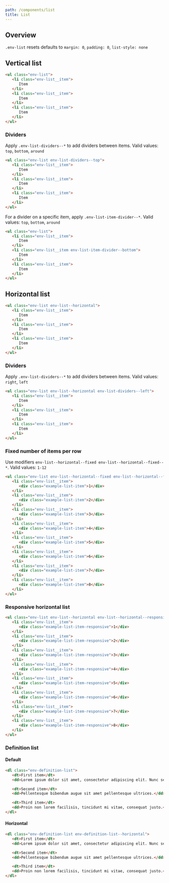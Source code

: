```yaml
---
path: /components/list
title: List
---
```


## Overview ##
`.env-list` resets defaults to `margin: 0`, `padding: 0`, `list-style: none`

## Vertical list ##
```html
<ul class="env-list">
   <li class="env-list__item">
      Item
   </li>
   <li class="env-list__item">
      Item
   </li>
   <li class="env-list__item">
      Item
   </li>
</ul>
```
### Dividers ###

Apply `.env-list-dividers--*` to add dividers between items. Valid values: `top`, `bottom`, `around` 
```html
<ul class="env-list env-list-dividers--top">
   <li class="env-list__item">
      Item
   </li>
   <li class="env-list__item">
      Item
   </li>
   <li class="env-list__item">
      Item
   </li>
</ul>
```

For a divider on a specific item, apply `.env-list-item-divider--*`. Valid values: `top`, `bottom`, `around` 
```html
<ul class="env-list">
   <li class="env-list__item">
      Item
   </li>
   <li class="env-list__item env-list-item-divider--bottom">
      Item
   </li>
   <li class="env-list__item">
      Item
   </li>
</ul>
```

## Horizontal list ##
```html
<ul class="env-list env-list--horizontal">
   <li class="env-list__item">
      Item
   </li>
   <li class="env-list__item">
      Item
   </li>
   <li class="env-list__item">
      Item
   </li>
</ul>
```

### Dividers ###
Apply `.env-list-dividers--*` to add dividers between items. Valid values: `right`, `left` 
```html
<ul class="env-list env-list--horizontal env-list-dividers--left">
   <li class="env-list__item">
      Item
   </li>
   <li class="env-list__item">
      Item
   </li>
   <li class="env-list__item">
      Item
   </li>
</ul>
```

### Fixed number of items per row ###
Use modifiers `env-list--horizontal--fixed env-list--horizontal--fixed--*`. Valid values: `1-12`
 
```html
<ul class="env-list env-list--horizontal--fixed env-list--horizontal--fixed--4">
   <li class="env-list__item">
      <div class="example-list-item">1</div>
   </li>
   <li class="env-list__item">
      <div class="example-list-item">2</div>      
   </li>
   <li class="env-list__item">
      <div class="example-list-item">3</div>   
   </li>
   <li class="env-list__item">
      <div class="example-list-item">4</div>   
   </li>
   <li class="env-list__item">
      <div class="example-list-item">5</div>   
   </li>
   <li class="env-list__item">
      <div class="example-list-item">6</div>   
   </li>
   <li class="env-list__item">
      <div class="example-list-item">7</div>
   </li>
   <li class="env-list__item">
      <div class="example-list-item">8</div>
   </li>
</ul>
```

### Responsive horizontal list ###

```html
<ul class="env-list env-list--horizontal env-list--horizontal--responsive">
   <li class="env-list__item">
      <div class="example-list-item-responsive">1</div>
   </li>
   <li class="env-list__item">
      <div class="example-list-item-responsive">2</div>   
   </li>
   <li class="env-list__item">
      <div class="example-list-item-responsive">3</div>
   </li>
   <li class="env-list__item">
      <div class="example-list-item-responsive">4</div>
   </li>
   <li class="env-list__item">
      <div class="example-list-item-responsive">5</div>
   </li>
   <li class="env-list__item">
      <div class="example-list-item-responsive">6</div>
   </li>
   <li class="env-list__item">
      <div class="example-list-item-responsive">7</div>
   </li>
   <li class="env-list__item">
      <div class="example-list-item-responsive">8</div>
   </li>
</ul>
```

### Definition list ###

#### Default ####
```html
<dl class="env-definition-list">
   <dt>First item</dt>
   <dd>Lorem ipsum dolor sit amet, consectetur adipiscing elit. Nunc sed faucibus orci, a tincidunt dui.</dd>

   <dt>Second item</dt>
   <dd>Pellentesque bibendum augue sit amet pellentesque ultrices.</dd>

   <dt>Third item</dt>
   <dd>Proin non lorem facilisis, tincidunt mi vitae, consequat justo.</dd>
</dl>
```


#### Horizontal ####
```html
<dl class="env-definition-list env-definition-list--horizontal">
   <dt>First item</dt>
   <dd>Lorem ipsum dolor sit amet, consectetur adipiscing elit. Nunc sed faucibus orci, a tincidunt dui.</dd>

   <dt>Second item</dt>
   <dd>Pellentesque bibendum augue sit amet pellentesque ultrices.</dd>

   <dt>Third item</dt>
   <dd>Proin non lorem facilisis, tincidunt mi vitae, consequat justo.</dd>
</dl>
```
